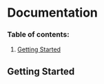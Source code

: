 # Documentation

### Table of contents:
1. [Getting Started](#getting-started)


<a id='getting-started'></a>
Getting Started
------------
